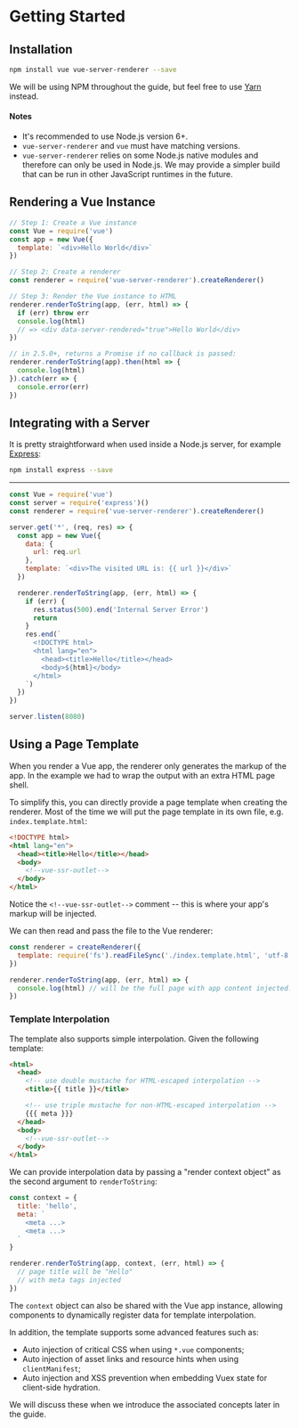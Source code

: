 # Getting Started

## Installation

``` bash
npm install vue vue-server-renderer --save
```

We will be using NPM throughout the guide, but feel free to use [Yarn](https://yarnpkg.com/en/) instead.

#### Notes

- It's recommended to use Node.js version 6+.
- `vue-server-renderer` and `vue` must have matching versions.
- `vue-server-renderer` relies on some Node.js native modules and therefore can only be used in Node.js. We may provide a simpler build that can be run in other JavaScript runtimes in the future.

## Rendering a Vue Instance

``` js
// Step 1: Create a Vue instance
const Vue = require('vue')
const app = new Vue({
  template: `<div>Hello World</div>`
})

// Step 2: Create a renderer
const renderer = require('vue-server-renderer').createRenderer()

// Step 3: Render the Vue instance to HTML
renderer.renderToString(app, (err, html) => {
  if (err) throw err
  console.log(html)
  // => <div data-server-rendered="true">Hello World</div>
})

// in 2.5.0+, returns a Promise if no callback is passed:
renderer.renderToString(app).then(html => {
  console.log(html)
}).catch(err => {
  console.error(err)
})
```

## Integrating with a Server

It is pretty straightforward when used inside a Node.js server, for example [Express](https://expressjs.com/):

``` bash
npm install express --save
```
---
``` js
const Vue = require('vue')
const server = require('express')()
const renderer = require('vue-server-renderer').createRenderer()

server.get('*', (req, res) => {
  const app = new Vue({
    data: {
      url: req.url
    },
    template: `<div>The visited URL is: {{ url }}</div>`
  })

  renderer.renderToString(app, (err, html) => {
    if (err) {
      res.status(500).end('Internal Server Error')
      return
    }
    res.end(`
      <!DOCTYPE html>
      <html lang="en">
        <head><title>Hello</title></head>
        <body>${html}</body>
      </html>
    `)
  })
})

server.listen(8080)
```

## Using a Page Template

When you render a Vue app, the renderer only generates the markup of the app. In the example we had to wrap the output with an extra HTML page shell.

To simplify this, you can directly provide a page template when creating the renderer. Most of the time we will put the page template in its own file, e.g. `index.template.html`:

``` html
<!DOCTYPE html>
<html lang="en">
  <head><title>Hello</title></head>
  <body>
    <!--vue-ssr-outlet-->
  </body>
</html>
```

Notice the `<!--vue-ssr-outlet-->` comment -- this is where your app's markup will be injected.

We can then read and pass the file to the Vue renderer:

``` js
const renderer = createRenderer({
  template: require('fs').readFileSync('./index.template.html', 'utf-8')
})

renderer.renderToString(app, (err, html) => {
  console.log(html) // will be the full page with app content injected.
})
```

### Template Interpolation

The template also supports simple interpolation. Given the following template:

``` html
<html>
  <head>
    <!-- use double mustache for HTML-escaped interpolation -->
    <title>{{ title }}</title>

    <!-- use triple mustache for non-HTML-escaped interpolation -->
    {{{ meta }}}
  </head>
  <body>
    <!--vue-ssr-outlet-->
  </body>
</html>
```

We can provide interpolation data by passing a "render context object" as the second argument to `renderToString`:

``` js
const context = {
  title: 'hello',
  meta: `
    <meta ...>
    <meta ...>
  `
}

renderer.renderToString(app, context, (err, html) => {
  // page title will be "Hello"
  // with meta tags injected
})
```

The `context` object can also be shared with the Vue app instance, allowing components to dynamically register data for template interpolation.

In addition, the template supports some advanced features such as:

- Auto injection of critical CSS when using `*.vue` components;
- Auto injection of asset links and resource hints when using `clientManifest`;
- Auto injection and XSS prevention when embedding Vuex state for client-side hydration.

We will discuss these when we introduce the associated concepts later in the guide.
